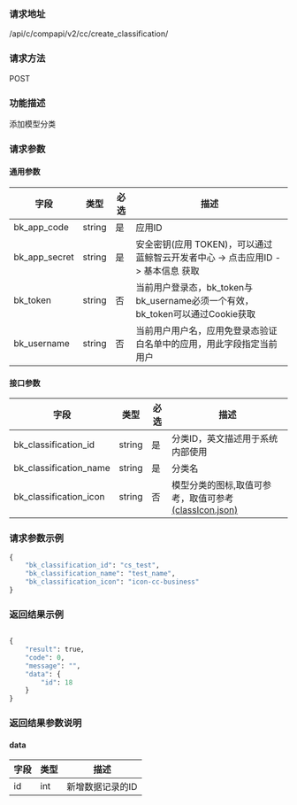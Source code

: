 
### 请求地址

/api/c/compapi/v2/cc/create_classification/



### 请求方法

POST


### 功能描述

添加模型分类

### 请求参数


#### 通用参数

| 字段 | 类型 | 必选 |  描述 |
|-----------|------------|--------|------------|
| bk_app_code  |  string    | 是 | 应用ID     |
| bk_app_secret|  string    | 是 | 安全密钥(应用 TOKEN)，可以通过 蓝鲸智云开发者中心 -&gt; 点击应用ID -&gt; 基本信息 获取 |
| bk_token     |  string    | 否 | 当前用户登录态，bk_token与bk_username必须一个有效，bk_token可以通过Cookie获取 |
| bk_username  |  string    | 否 | 当前用户用户名，应用免登录态验证白名单中的应用，用此字段指定当前用户 |

#### 接口参数

| 字段                       |  类型      | 必选   |  描述                                      |
|----------------------------|------------|--------|--------------------------------------------|
| bk_classification_id       | string     | 是     | 分类ID，英文描述用于系统内部使用           |
| bk_classification_name     | string     | 是     | 分类名     |
| bk_classification_icon     | string     | 否     | 模型分类的图标,取值可参考，取值可参考[(classIcon.json)](resource_define/classIcon.json)|



### 请求参数示例

```python
{
    "bk_classification_id": "cs_test",
    "bk_classification_name": "test_name",
    "bk_classification_icon": "icon-cc-business"
}
```

### 返回结果示例

```python

{
    "result": true,
    "code": 0,
    "message": "",
    "data": {
        "id": 18
    }
}
```

### 返回结果参数说明

#### data

| 字段       | 类型      | 描述                |
|----------- |-----------|--------------------|
| id         | int       | 新增数据记录的ID   |